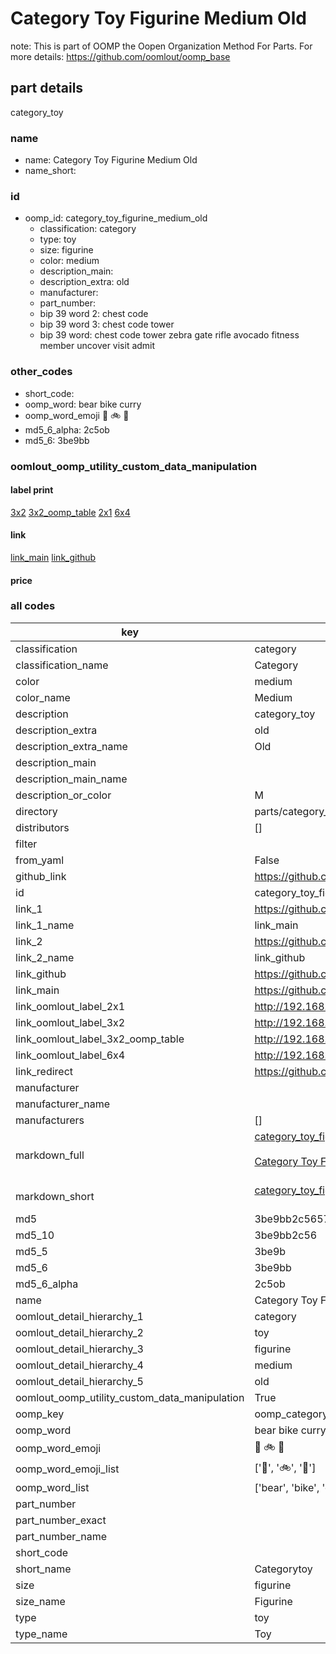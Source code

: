 # Category Toy Figurine Medium Old  

note: This is part of OOMP the Oopen Organization Method For Parts. For more details: https://github.com/oomlout/oomp_base

##  part details
  



category_toy



### name
* name: Category Toy Figurine Medium Old
* name_short: 
### id
* oomp_id: category_toy_figurine_medium_old
  * classification: category
  * type: toy
  * size: figurine
  * color: medium
  * description_main: 
  * description_extra: old
  * manufacturer: 
  * part_number: 
  * bip 39 word 2: chest code
  * bip 39 word 3: chest code tower
  * bip 39 word: chest code tower zebra gate rifle avocado fitness member uncover visit admit

### other_codes
* short_code: 
* oomp_word: bear bike curry
* oomp_word_emoji :bear: :bike: :curry:
* md5_6_alpha: 2c5ob
* md5_6: 3be9bb






### oomlout_oomp_utility_custom_data_manipulation
#### label print
[3x2](http://192.168.1.245:1112/?label=oomp%202c5ob)
[3x2_oomp_table](http://192.168.1.108:1112/?label=oomp%202c5ob)
[2x1](http://192.168.1.242:1112/?label=oomp%202c5ob)
[6x4](http://192.168.1.55:1112/?label=oomp%202c5ob)    

#### link

[link_main](https://github.com/oomlout/oomlout_oomp_version_1_messy/tree/main/parts/category_toy_figurine_medium_old) [link_github](https://github.com/oomlout/oomlout_oomp_version_1_messy/tree/main/parts/category_toy_figurine_medium_old)                             

#### price







### all codes 
| key | value |  
| --- | --- |  
| classification | category |  
| classification_name | Category |  
| color | medium |  
| color_name | Medium |  
| description | category_toy |  
| description_extra | old |  
| description_extra_name | Old |  
| description_main |  |  
| description_main_name |  |  
| description_or_color | M  |  
| directory | parts/category_toy_figurine_medium_old |  
| distributors | [] |  
| filter |  |  
| from_yaml | False |  
| github_link | https://github.com/oomlout/oomlout_oomp_part_src/tree/main/parts/category_toy_figurine_medium_old |  
| id | category_toy_figurine_medium_old |  
| link_1 | https://github.com/oomlout/oomlout_oomp_version_1_messy/tree/main/parts/category_toy_figurine_medium_old |  
| link_1_name | link_main |  
| link_2 | https://github.com/oomlout/oomlout_oomp_version_1_messy/tree/main/parts/category_toy_figurine_medium_old |  
| link_2_name | link_github |  
| link_github | https://github.com/oomlout/oomlout_oomp_version_1_messy/tree/main/parts/category_toy_figurine_medium_old |  
| link_main | https://github.com/oomlout/oomlout_oomp_version_1_messy/tree/main/parts/category_toy_figurine_medium_old |  
| link_oomlout_label_2x1 | http://192.168.1.242:1112/?label=oomp%202c5ob |  
| link_oomlout_label_3x2 | http://192.168.1.245:1112/?label=oomp%202c5ob |  
| link_oomlout_label_3x2_oomp_table | http://192.168.1.108:1112/?label=oomp%202c5ob |  
| link_oomlout_label_6x4 | http://192.168.1.55:1112/?label=oomp%202c5ob |  
| link_redirect | https://github.com/oomlout/oomlout_oomp_version_1_messy/tree/main/parts/category_toy_figurine_medium_old |  
| manufacturer |  |  
| manufacturer_name |  |  
| manufacturers | [] |  
| markdown_full | [category_toy_figurine_medium_old](none)<br>[](none)<br>[Category Toy Figurine Medium Old](none)<br><br> |  
| markdown_short | [category_toy_figurine_medium_old](none)<br><br> |  
| md5 | 3be9bb2c5657e1fee6b02ff9cc4b413c |  
| md5_10 | 3be9bb2c56 |  
| md5_5 | 3be9b |  
| md5_6 | 3be9bb |  
| md5_6_alpha | 2c5ob |  
| name | Category Toy Figurine Medium Old |  
| oomlout_detail_hierarchy_1 | category |  
| oomlout_detail_hierarchy_2 | toy |  
| oomlout_detail_hierarchy_3 | figurine |  
| oomlout_detail_hierarchy_4 | medium |  
| oomlout_detail_hierarchy_5 | old |  
| oomlout_oomp_utility_custom_data_manipulation | True |  
| oomp_key | oomp_category_toy_figurine_medium_old |  
| oomp_word | bear bike curry |  
| oomp_word_emoji | :bear: :bike: :curry: |  
| oomp_word_emoji_list | [':bear:', ':bike:', ':curry:'] |  
| oomp_word_list | ['bear', 'bike', 'curry'] |  
| part_number |  |  
| part_number_exact |  |  
| part_number_name |  |  
| short_code |  |  
| short_name | Categorytoy |  
| size | figurine |  
| size_name | Figurine |  
| type | toy |  
| type_name | Toy |  

